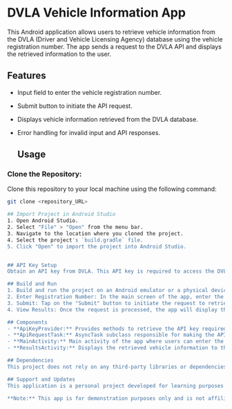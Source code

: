 # DVLA Vehicle Information App

This Android application allows users to retrieve vehicle information from the DVLA (Driver and Vehicle Licensing Agency) database using the vehicle registration number. The app sends a request to the DVLA API and displays the retrieved information to the user.

## Features
- Input field to enter the vehicle registration number.
- Submit button to initiate the API request.
- Displays vehicle information retrieved from the DVLA database.
- Error handling for invalid input and API responses.

  ## Usage
### Clone the Repository:
Clone this repository to your local machine using the following command:
```bash
git clone <repository_URL>

## Import Project in Android Studio
1. Open Android Studio.
2. Select "File" > "Open" from the menu bar.
3. Navigate to the location where you cloned the project.
4. Select the project's `build.gradle` file.
5. Click "Open" to import the project into Android Studio.


## API Key Setup
Obtain an API key from DVLA. This API key is required to access the DVLA API. Place your API key in the `config.properties` file located in the `res/raw` directory. Ensure that the key is named `api.key`.

## Build and Run
1. Build and run the project on an Android emulator or a physical device.
2. Enter Registration Number: In the main screen of the app, enter the vehicle registration number in the provided input field.
3. Submit: Tap on the "Submit" button to initiate the request to retrieve vehicle information.
4. View Results: Once the request is processed, the app will display the retrieved vehicle information on the screen.

## Components
- **ApiKeyProvider:** Provides methods to retrieve the API key required to access the DVLA API.
- **ApiRequestTask:** AsyncTask subclass responsible for making the API request to the DVLA API. Executes the request in the background and returns the response to the main thread. Handles communication with the API including setting headers and parsing response.
- **MainActivity:** Main activity of the app where users can enter the vehicle registration number. Validates input and navigates to the ResultsActivity upon submission.
- **ResultsActivity:** Displays the retrieved vehicle information to the user. Handles API response, parses JSON, and dynamically creates TextViews to display information. Provides error handling for invalid responses.

## Dependencies
This project does not rely on any third-party libraries or dependencies beyond the Android SDK.

## Support and Updates
This application is a personal project developed for learning purposes and may or may not receive further updates.

**Note:** This app is for demonstration purposes only and is not affiliated with the DVLA. Use responsibly and ensure compliance with all relevant regulations and policies.
